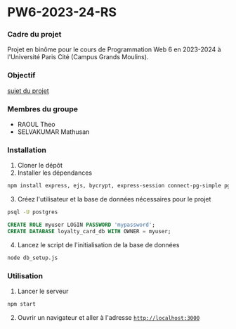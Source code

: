 # PW6-2023-24-RS
### Cadre du projet
Projet en binôme pour le cours de Programmation Web 6 en 2023-2024 à l'Université Paris Cité (Campus Grands Moulins).

### Objectif
[sujet du projet](sujet.pdf)

### Membres du groupe
- RAOUL Theo
- SELVAKUMAR Mathusan

### Installation
1. Cloner le dépôt
2. Installer les dépendances
```bash
npm install express, ejs, bycrypt, express-session connect-pg-simple pg dotenv
```
3. Créez l'utilisateur et la base de données nécessaires pour le projet
```bash
psql -U postgres
```

```sql
CREATE ROLE myuser LOGIN PASSWORD 'mypassword';
CREATE DATABASE loyalty_card_db WITH OWNER = myuser;
```
4. Lancez le script de l'initialisation de la base de données
```bash
node db_setup.js
```

### Utilisation
1. Lancer le serveur
```bash
npm start
```
2. Ouvrir un navigateur et aller à l'adresse [`http://localhost:3000`](http://localhost:3000)
